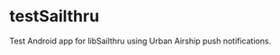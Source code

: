 testSailthru
============

Test Android app for libSailthru using Urban Airship push notifications.
